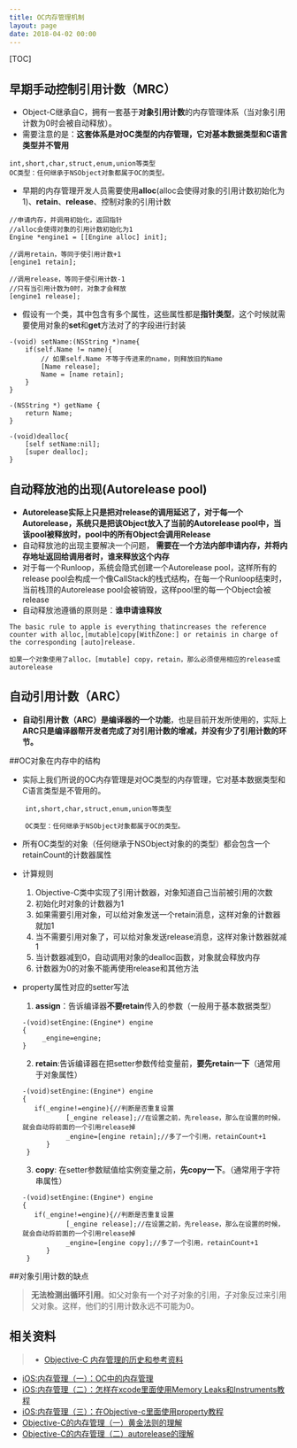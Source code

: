 ```yaml
---
title: OC内存管理机制
layout: page
date: 2018-04-02 00:00
---
```


[TOC]

## 早期手动控制引用计数（MRC）
- Object-C继承自C，拥有一套基于**对象引用计数**的内存管理体系（当对象引用计数为0时会被自动释放）。
- 需要注意的是：**这套体系是对OC类型的内存管理，它对基本数据类型和C语言类型并不管用**

```
int,short,char,struct,enum,union等类型
OC类型：任何继承于NSObject对象都属于OC的类型。
```

- 早期的内存管理开发人员需要使用**alloc**(alloc会使得对象的引用计数初始化为1)、**retain**、**release**、控制对象的引用计数

```
//申请内存，并调用初始化，返回指针
//alloc会使得对象的引用计数初始化为1
Engine *engine1 = [[Engine alloc] init]; 

//调用retain，等同于使引用计数+1
[engine1 retain];

//调用release，等同于使引用计数-1
//只有当引用计数为0时，对象才会释放
[engine1 release];
```

- 假设有一个类，其中包含有多个属性，这些属性都是**指针类型**，这个时候就需要使用对象的**set**和**get**方法对了的字段进行封装

```
-(void) setName:(NSString *)name{
    if(self.Name != name){
        // 如果self.Name 不等于传进来的name，则释放旧的Name
        [Name release];
        Name = [name retain];
    }
}

-(NSString *) getName {
    return Name;
}

-(void)dealloc{
    [self setName:nil];
    [super dealloc];
}
```

## 自动释放池的出现(Autorelease pool)

- **Autorelease实际上只是把对release的调用延迟了，对于每一个Autorelease，系统只是把该Object放入了当前的Autorelease pool中，当该pool被释放时，pool中的所有Object会调用Release**
- 自动释放池的出现主要解决一个问题， **需要在一个方法内部申请内存，并将内存地址返回给调用者时，谁来释放这个内存**
- 对于每一个Runloop，系统会隐式创建一个Autorelease pool，这样所有的release pool会构成一个像CallStack的栈式结构，在每一个Runloop结束时，当前栈顶的Autorelease pool会被销毁，这样pool里的每一个Object会被release
- 自动释放池遵循的原则是：**谁申请谁释放**

```
The basic rule to apple is everything thatincreases the reference counter with alloc,[mutable]copy[WithZone:] or retainis in charge of the corresponding [auto]release.

如果一个对象使用了alloc，[mutable] copy，retain，那么必须使用相应的release或autorelease
```

## 自动引用计数（ARC）

- **自动引用计数（ARC）是编译器的一个功能**，也是目前开发所使用的，实际上**ARC只是编译器帮开发者完成了对引用计数的增减，并没有少了引用计数的环节。**


##OC对象在内存中的结构

- 实际上我们所说的OC内存管理是对OC类型的内存管理，它对基本数据类型和C语言类型是不管用的。

```
    int,short,char,struct,enum,union等类型
    
    OC类型：任何继承于NSObject对象都属于OC的类型。
```

- 所有OC类型的对象（任何继承于NSObject对象的的类型）都会包含一个retainCount的计数器属性

- 计算规则
    1. Objective-C类中实现了引用计数器，对象知道自己当前被引用的次数
    2. 初始化时对象的计数器为1
    3. 如果需要引用对象，可以给对象发送一个retain消息，这样对象的计数器就加1
    4. 当不需要引用对象了，可以给对象发送release消息，这样对象计数器就减1
    5. 当计数器减到0，自动调用对象的dealloc函数，对象就会释放内存
    6. 计数器为0的对象不能再使用release和其他方法

- property属性对应的setter写法
    
    1. **assign**：告诉编译器**不要retain**传入的参数（一般用于基本数据类型）
        
    ```
    -(void)setEngine:(Engine*) engine  
    {  
         _engine=engine;  
    }  
    ```
    
    2. **retain**:告诉编译器在把setter参数传给变量前，**要先retain一下**（通常用于对象属性）
        
    ```
    -(void)setEngine:(Engine*) engine  
    {  
       if(_engine!=engine){//判断是否重复设置  
               [_engine release];//在设置之前，先release，那么在设置的时候，就会自动将前面的一个引用release掉  
               _engine=[engine retain];//多了一个引用，retainCount+1  
          }  
     }  
    ```
        
    3. **copy**: 在setter参数赋值给实例变量之前，**先copy一下**。（通常用于字符串属性）

    ```
    -(void)setEngine:(Engine*) engine  
    {  
       if(_engine!=engine){//判断是否重复设置  
               [_engine release];//在设置之前，先release，那么在设置的时候，就会自动将前面的一个引用release掉  
               _engine=[engine copy];//多了一个引用，retainCount+1  
          }  
     }  
    ```
    
##对象引用计数的缺点
> **无法检测出循环引用**。如父对象有一个对子对象的引用，子对象反过来引用父对象。这样，他们的引用计数永远不可能为0。

## 相关资料

>- [Objective-C 内存管理的历史和参考资料](https://segmentfault.com/a/1190000002879323)
- [iOS:内存管理（一）：OC中的内存管理](http://www.cnblogs.com/mybkn/articles/3123967.html)
- [iOS:内存管理（二）：怎样在xcode里面使用Memory Leaks和Instruments教程](http://www.cnblogs.com/mybkn/articles/3123981.html)
- [iOS:内存管理（三）：在Objective-c里面使用property教程](http://www.cnblogs.com/mybkn/articles/3124000.html)
- [Objective-C的内存管理（一）黄金法则的理解](https://blog.csdn.net/lonelyroamer/article/details/7666851)
- [Objective-C的内存管理（二）autorelease的理解](https://blog.csdn.net/lonelyroamer/article/details/7673940)


